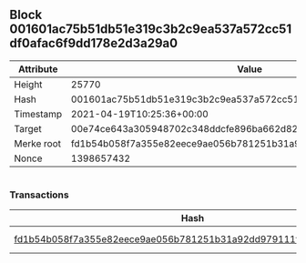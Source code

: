 ## Block 001601ac75b51db51e319c3b2c9ea537a572cc51df0afac6f9dd178e2d3a29a0

Attribute | Value
--- | ---
Height | 25770
Hash | 001601ac75b51db51e319c3b2c9ea537a572cc51df0afac6f9dd178e2d3a29a0
Timestamp | 2021-04-19T10:25:36+00:00
Target | 00e74ce643a305948702c348ddcfe896ba662d82c1a228faf4ad12250f07334e
Merke root | fd1b54b058f7a355e82eece9ae056b781251b31a92dd979111ffd8d32a707322
Nonce | 1398657432

```

```

### Transactions

Hash | Amount
--- | ---
[fd1b54b058f7a355e82eece9ae056b781251b31a92dd979111ffd8d32a707322](fd1b54b058f7a355e82eece9ae056b781251b31a92dd979111ffd8d32a707322.md) | 10.00000000 SKEPTI 
